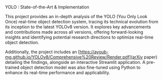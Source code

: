 YOLO : State-of-the-Art & Implementation

This project provides an in-depth analysis of the YOLO (You Only Look Once) real-time object detection system, tracing its technical evolution from its inception to the latest YOLOv8 version. It explores key advancements and contributions made across all versions, offering forward-looking insights and identifying potential research directions to optimize real-time object detection.

Additionally, the project includes an [https://ayoub-mg.github.io/YOLOv8/Comprehensive%20Review/Render.pdf](arXiv paper) detailing the findings, alongside an interactive Streamlit application. A pre-trained object detection model was also fine-tuned using Python to enhance its real-time performance and applicability.
